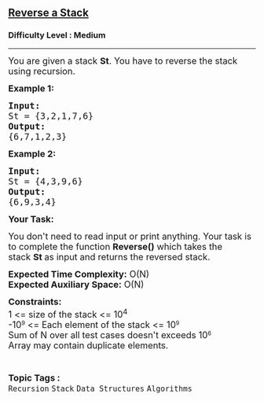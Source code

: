 <h2><a href="https://practice.geeksforgeeks.org/problems/reverse-a-stack/1?page=3&category[]=Stack&sortBy=submissions">Reverse a Stack</a></h2><h3>Difficulty Level : Medium</h3><hr><div class="problems_problem_content__Xm_eO"><p><span style="font-size:18px">You are given a stack <strong>St</strong>. You have to reverse the stack using recursion.</span></p>

<p><strong><span style="font-size:18px">Example 1:</span></strong></p>

<pre><strong><span style="font-size:18px">Input:</span></strong>
<span style="font-size:18px">St = {3,2,1,7,6}</span>
<strong><span style="font-size:18px">Output:</span></strong>
<span style="font-size:18px">{6,7,1,2,3}</span></pre>

<p><strong><span style="font-size:18px">Example 2:</span></strong></p>

<pre><strong><span style="font-size:18px">Input:</span></strong>
<span style="font-size:18px">St = {4,3,9,6}</span>
<strong><span style="font-size:18px">Output:</span></strong>
<span style="font-size:18px">{6,9,3,4}</span>
</pre>

<p><span style="font-size:18px"><strong>Your Task:</strong></span></p>

<p><span style="font-size:18px">You don't need to read input or print anything. Your task is to complete the function <strong>Reverse()</strong>&nbsp;which takes the stack&nbsp;<strong>St</strong><strong>&nbsp;</strong>as input&nbsp;and returns the reversed stack.</span></p>

<p><span style="font-size:18px"><strong>Expected Time Complexity:</strong>&nbsp;O(N)<br>
<strong>Expected Auxiliary Space:</strong>&nbsp;O(N)</span></p>

<p><span style="font-size:18px"><strong>Constraints:</strong><br>
1 &lt;= size of the stack &lt;= 10<sup>4</sup></span><br>
<span style="font-size:18px">-10</span><sup>9</sup><span style="font-size:18px"> &lt;= Each element of the stack &lt;= 10</span><sup>9</sup><br>
<span style="font-size:18px">Sum of N over all test cases doesn't exceeds 10</span><sup>6</sup><br>
<span style="font-size:18px">Array may contain duplicate elements.&nbsp;</span></p>
</div><br><p><span style=font-size:18px><strong>Topic Tags : </strong><br><code>Recursion</code>&nbsp;<code>Stack</code>&nbsp;<code>Data Structures</code>&nbsp;<code>Algorithms</code>&nbsp;